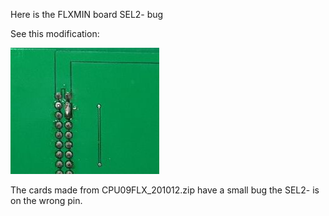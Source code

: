 Here is the FLXMIN board SEL2- bug

See this modification:

![CPU09FLX](./FLXMIN_SEL2-.jpg)

The cards made from CPU09FLX_201012.zip have a small bug 
the SEL2- is on the wrong pin.






